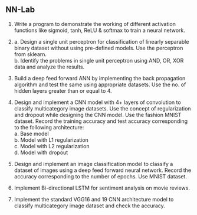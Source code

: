 ## NN-Lab

1. Write a program to demonstrate the working of different activation functions like sigmoid, tanh, ReLU & softmax to train a neural network.

2. 
   a. Design a single unit perceptron for classification of linearly separable binary dataset without using pre-defined models. Use the perceptron from sklearn.  
   b. Identify the problems in single unit perceptron using AND, OR, XOR data and analyze the results.

3. Build a deep feed forward ANN by implementing the back propagation algorithm and test the same using appropriate datasets. Use the no. of hidden layers greater than or equal to 4.

4. Design and implement a CNN model with 4+ layers of convolution to classify multicategory image datasets. Use the concept of regularization and dropout while designing the CNN model. Use the fashion MNIST dataset. Record the training accuracy and test accuracy corresponding to the following architecture:  
   a. Base model  
   b. Model with L1 regularization  
   c. Model with L2 regularization  
   d. Model with dropout

5. Design and implement an image classification model to classify a dataset of images using a deep feed forward neural network. Record the accuracy corresponding to the number of epochs. Use MNIST dataset.

6. Implement Bi-directional LSTM for sentiment analysis on movie reviews.

7. Implement the standard VGG16 and 19 CNN architecture model to classify multicategory image dataset and check the accuracy.



